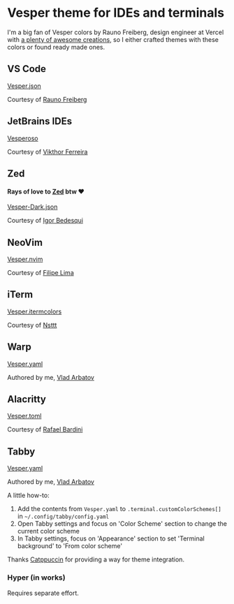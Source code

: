# Vesper theme for IDEs and terminals
I'm a big fan of Vesper colors by Rauno Freiberg, design engineer at Vercel with [a plenty of awesome creations](https://rauno.me/projects), so I either crafted themes with these colors or found ready made ones.

## VS Code

[Vesper.json](https://github.com/vladzima/vesper-theme/blob/main/VSCode/Vesper.json)

Courtesy of [Rauno Freiberg](https://github.com/raunofreiberg/vesper)

## JetBrains IDEs

[Vesperoso](https://plugins.jetbrains.com/plugin/24621-vesperoso)

Courtesy of [Vikthor Ferreira](https://plugins.jetbrains.com/plugin/24621-vesperoso)

## Zed
#### Rays of love to [Zed](https://zed.dev) btw ❤️

[Vesper-Dark.json](https://github.com/vladzima/vesper-theme/blob/main/Zed/Vesper-Dark.json)

Courtesy of [Igor Bedesqui](https://gist.github.com/bdsqqq/a54f73271bc23096e4af8daec92b9229#file-vesper-dark-json-L7)

## NeoVim

[Vesper.nvim](https://github.com/datsfilipe/vesper.nvim)

Courtesy of [Filipe Lima](https://github.com/datsfilipe/vesper.nvim)

## iTerm

[Vesper.itermcolors](https://github.com/vladzima/vesper-theme/blob/main/iTerm/Vesper.itermcolors)

Courtesy of [Nsttt](https://github.com/Nsttt/vesper-iterm2)

## Warp

[Vesper.yaml](https://github.com/vladzima/vesper-theme/blob/main/Warp/Vesper.yaml)

Authored by me, [Vlad Arbatov](https://github.com/vladzima)

## Alacritty

[Vesper.toml](https://github.com/vladzima/vesper-theme/blob/main/Alacritty/Vesper.toml)

Courtesy of [Rafael Bardini](https://github.com/alacritty/alacritty-theme/blob/master/themes/vesper.toml)

## Tabby

[Vesper.yaml](https://github.com/vladzima/vesper-theme/blob/main/Tabby/Vesper.yaml)

Authored by me, [Vlad Arbatov](https://github.com/vladzima)

A little how-to:
1. Add the contents from `Vesper.yaml` to `.terminal.customColorSchemes[]` in `~/.config/tabby/config.yaml`
2. Open Tabby settings and focus on 'Color Scheme' section to change the current color scheme
3. In Tabby settings, focus on 'Appearance' section to set 'Terminal background' to 'From color scheme'

Thanks [Catppuccin](https://github.com/catppuccin) for providing a way for theme integration.

### Hyper (in works)

Requires separate effort.
